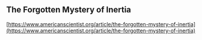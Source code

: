 ## The Forgotten Mystery of Inertia
  
  [https://www.americanscientist.org/article/the-forgotten-mystery-of-inertia](https://www.americanscientist.org/article/the-forgotten-mystery-of-inertia)